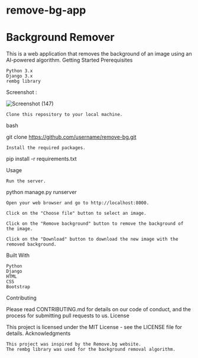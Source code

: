 # remove-bg-app
<h1>Background Remover</h1>

This is a web application that removes the background of an image using an AI-powered algorithm.
Getting Started
Prerequisites

    Python 3.x
    Django 3.x
    rembg library
Screenshot : 


![Screenshot (147)](https://user-images.githubusercontent.com/78295593/220423451-2401a887-c17d-43de-957d-9d7ea3575d3d.png)

    Clone this repository to your local machine.

bash

git clone https://github.com/username/remove-bg.git

    Install the required packages.

pip install -r requirements.txt

Usage

    Run the server.

python manage.py runserver

    Open your web browser and go to http://localhost:8000.

    Click on the "Choose file" button to select an image.

    Click on the "Remove background" button to remove the background of the image.

    Click on the "Download" button to download the new image with the removed background.

Built With

    Python
    Django
    HTML
    CSS
    Bootstrap

Contributing

Please read CONTRIBUTING.md for details on our code of conduct, and the process for submitting pull requests to us.
License

This project is licensed under the MIT License - see the LICENSE file for details.
Acknowledgments

    This project was inspired by the Remove.bg website.
    The rembg library was used for the background removal algorithm.
